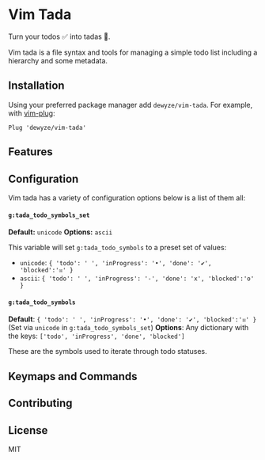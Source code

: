 # Vim Tada

Turn your todos :white_check_mark: into tadas :tada:.

Vim tada is a file syntax and tools for managing a simple todo list including a
hierarchy and some metadata.

## Installation

Using your preferred package manager add `dewyze/vim-tada`. For example, with
[vim-plug](https://github.com/junegunn/vim-plug):

```vim
Plug 'dewyze/vim-tada'
```

## Features

## Configuration

Vim tada has a variety of configuration options below is a list of them all:

#### `g:tada_todo_symbols_set`

**Default:** `unicode`
**Options:** `ascii`

This variable will set `g:tada_todo_symbols` to a preset set of values:

- `unicode`: `{ 'todo': ' ', 'inProgress': '•', 'done': '✔︎', 'blocked':'☒' }`
- `ascii`: `{ 'todo': ' ', 'inProgress': '-', 'done': 'x', 'blocked':'o' }`

#### `g:tada_todo_symbols`

**Default**: `{ 'todo': ' ', 'inProgress': '•', 'done': '✔︎', 'blocked':'☒' }`
(Set via `unicode` in `g:tada_todo_symbols_set`)
**Options**: Any dictionary with the keys: `['todo', 'inProgress', 'done', 'blocked']`

These are the symbols used to iterate through todo statuses.

## Keymaps and Commands

## Contributing

## License

MIT
